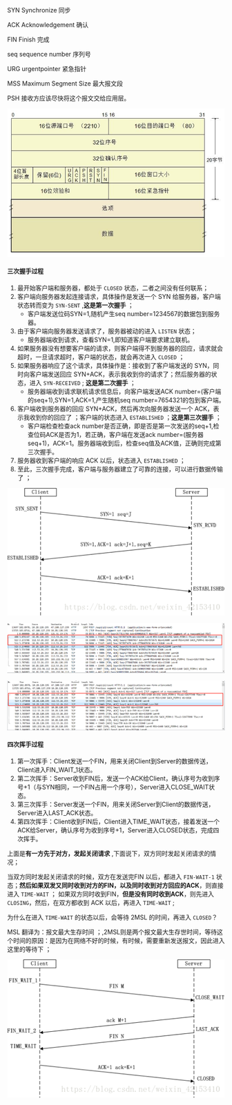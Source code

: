 SYN	Synchronize	同步

ACK	Acknowledgement	确认 

FIN	Finish	完成

seq	sequence number	序列号

URG	urgentpointer	紧急指针

MSS	 Maximum Segment Size 	最大报文段

 PSH	接收方应该尽快将这个报文交给应用层。 

 ![20180829092121169ae1ab-761a-4861-8a9e-832f840ae973.png](.\Pic\20180829092121169ae1ab-761a-4861-8a9e-832f840ae973.png) 

#### 三次握手过程

1. 最开始客户端和服务器，都处于 `CLOSED` 状态，二者之间没有任何联系；
2. 客户端向服务器发起连接请求，具体操作是发送一个 SYN 给服务器，客户端状态转而变为 `SYN-SENT` ,**这是第一次握手** ；
	- 客户端发送位码SYN=1,随机产生seq number=1234567的数据包到服务器。
3. 由于客户端向服务器发送请求了，服务器被动的进入 `LISTEN` 状态；
	- 服务器端收到请求，查看SYN=1,即知道客户端要求建立联机。
4. 如果服务器没有想要客户端的请求，则客户端得不到服务器的回应，请求就会超时，一旦请求超时，客户端的状态，就会再次进入 `CLOSED` ；
5. 如果服务器响应了这个请求，具体操作是：接收到了客户端发送的 SYN，同时向客户端发送回应 SYN+ACK，表示我收到你的请求了；然后服务器的状态，进入 `SYN-RECEIVED` ; **这是第二次握手** ；
	- 服务器端收到请求联机请求信息后，向客户端发送ACK number=(客户端的seq+1),SYN=1,ACK=1,产生随机seq number=7654321的包到客户端。
6. 客户端收到服务器的回应 SYN+ACK，然后再次向服务器发送一个 ACK，表示我收到你的回应了 ；客户端的状态进入 `ESTABLISHED` ；**这是第三次握手** ；
	- 客户端检查检查ack number是否正确，即是否是第一次发送的seq+1,检查位码ACK是否为1，若正确，客户端在发送ack number=(服务器seq+1)，ACK=1。服务器端收到后，检查seq值及ACK值，正确则完成第三次握手。
7. 服务器收到客户端的响应 ACK 以后，状态进入 `ESTABLISHED` ；
8. 至此，三次握手完成，客户端与服务器建立了可靠的连接，可以进行数据传输了 ；

 ![img](.\Pic\13141414.jpg)

 ![1600597003582](.\Pic\1600597003582.png)

![1600597085889](.\Pic\1600597085889.png)

#### 四次挥手过程

1. 第一次挥手：Client发送一个FIN，用来关闭Client到Server的数据传送，Client进入FIN_WAIT_1状态。
2. 第二次挥手：Server收到FIN后，发送一个ACK给Client，确认序号为收到序号+1（与SYN相同，一个FIN占用一个序号），Server进入CLOSE_WAIT状态。
3. 第三次挥手：Server发送一个FIN，用来关闭Server到Client的数据传送，Server进入LAST_ACK状态。
4. 第四次挥手：Client收到FIN后，Client进入TIME_WAIT状态，接着发送一个ACK给Server，确认序号为收到序号+1，Server进入CLOSED状态，完成四次挥手。 

上面是**有一方先于对方，发起关闭请求** ,下面说下，双方同时发起关闭请求的情况；

当双方同时发起关闭请求的时候，双方在发送完FIN 以后，都进入 `FIN-WAIT-1` 状态；**然后如果双发又同时收到对方的FIN，以及同时收到对方回应的ACK**，则直接进入 `TIME-WAIT` ；
如果双方同时收到FIN，**但是没有同时收到ACK**，则先进入 `CLOSING`，然后，在双方都收到 ACK 以后，再进入 `TIME-WAIT` ;

为什么在进入 `TIME-WAIT` 的状态以后，会等待 2MSL 的时间，再进入 `CLOSED`？

MSL 翻译为：报文最大生存时间 ；,2MSL则是两个报文最大生存世时间，等待这个时间的原因：是因为在网络不好的时候，有时候，需要重新发送报文，因此进入这里的等待下 ；

 ![img](.\Pic\124124.jpg)



